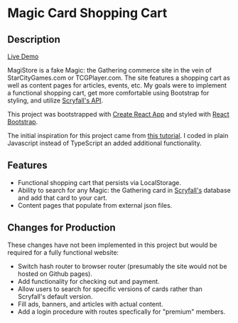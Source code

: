 # Magic Card Shopping Cart

## Description
[Live Demo](https://jdittert.github.io/magic-shoppingcart/)

MagiStore is a fake Magic: the Gathering commerce site in the vein of StarCityGames.com or TCGPlayer.com. The site features a shopping cart as well as 
content pages for articles, events, etc. My goals were to implement a functional shopping cart, get more comfortable using Bootstrap for styling, and utilize
[Scryfall's API](https://scryfall.com/docs/api).

This project was bootstrapped with [Create React App](https://github.com/facebook/create-react-app) and styled with [React Bootstrap](https://react-bootstrap.netlify.app/).

The initial inspiration for this project came from [this tutorial](https://www.youtube.com/watch?v=lATafp15HWA&ab_channel=WebDevSimplified). I coded in 
plain Javascript instead of TypeScript an added additional functionality.

## Features
- Functional shopping cart that persists via LocalStorage.
- Ability to search for any Magic: the Gathering card in [Scryfall's](https://scryfall.com/) database and add that card to your cart.
- Content pages that populate from external json files.

## Changes for Production 
These changes have not been implemented in this project but would be required for a fully functional website:
- Switch hash router to browser router (presumably the site would not be hosted on Github pages).
- Add functionality for checking out and payment.
- Allow users to search for specific versions of cards rather than Scryfall's default version.
- Fill ads, banners, and articles with actual content.
- Add a login procedure with routes specfically for "premium" members.
